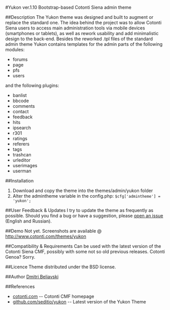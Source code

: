 #Yukon ver.1.10
Bootstrap-based Cotonti Siena admin theme 

##Description
The Yukon theme was designed and built to augment or replace the standard one. The idea behind the project was to allow Cotonti Siena users to access main administration tools via mobile devices (smartphones or tablets), as well as rework usability and add minimalistic design to the back-end.
Besides the reworked .tpl files of the standard admin theme Yukon contains templates for the admin parts of the following modules:
- forums
- page
- pfs
- users

and the following plugins:
- banlist
- bbcode
- comments
- contact
- feedback
- hits
- ipsearch
- r301
- ratings
- referers
- tags
- trashcan
- urleditor
- userimages
- userman

##Installation
1. Download and copy the theme into the themes/admin/yukon folder
2. Alter the admintheme variable in the config.php: `$cfg['admintheme'] = 'yukon';`

##User Feedback & Updates
I try to update the theme as frequently as possible. Should you find a bug or have a suggestion, please [open an issue](https://github.com/seditio/yukon/issues) (English and Russian).

##Demo
Not yet. Screenshots are available @ http://www.cotonti.com/themes/yukon

##Compatibility & Requirements
Can be used with the latest version of the Cotonti Siena CMF, possibly with some not so old previous releases.
Cotonti Genoa? Sorry.

##Licence
Theme distributed under the BSD license.

##Author
[Dmitri Beliavski](http://github.com/seditio)

##References
- [cotonti.com](http://www.cotonti.com) -- Cotonti CMF homepage
- [github.com/seditio/yukon](http://github.com/seditio/yukon) -- Latest version of the Yukon Theme
